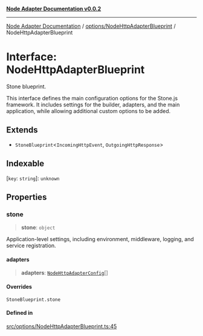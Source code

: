 [**Node Adapter Documentation v0.0.2**](../../../README.md)

***

[Node Adapter Documentation](../../../modules.md) / [options/NodeHttpAdapterBlueprint](../README.md) / NodeHttpAdapterBlueprint

# Interface: NodeHttpAdapterBlueprint

Stone blueprint.

This interface defines the main configuration options for the Stone.js framework.
It includes settings for the builder, adapters, and the main application,
while allowing additional custom options to be added.

## Extends

- `StoneBlueprint`\<`IncomingHttpEvent`, `OutgoingHttpResponse`\>

## Indexable

 \[`key`: `string`\]: `unknown`

## Properties

### stone

> **stone**: `object`

Application-level settings, including environment, middleware, logging, and service registration.

#### adapters

> **adapters**: [`NodeHttpAdapterConfig`](NodeHttpAdapterConfig.md)[]

#### Overrides

`StoneBlueprint.stone`

#### Defined in

[src/options/NodeHttpAdapterBlueprint.ts:45](https://github.com/stonemjs/node-http-adapter/blob/c40d3860d098a79d7e93912b877b62d235dc0a99/src/options/NodeHttpAdapterBlueprint.ts#L45)
